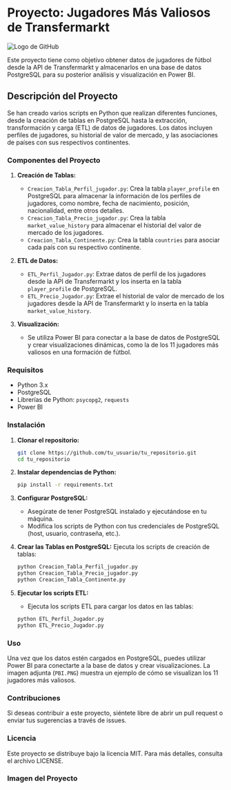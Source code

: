 
# Proyecto: Jugadores Más Valiosos de Transfermarkt
![Logo de GitHub](https://github.githubassets.com/images/modules/logos_page/GitHub-Mark.png)

Este proyecto tiene como objetivo obtener datos de jugadores de fútbol desde la API de Transfermarkt y almacenarlos en una base de datos PostgreSQL para su posterior análisis y visualización en Power BI.

## Descripción del Proyecto

Se han creado varios scripts en Python que realizan diferentes funciones, desde la creación de tablas en PostgreSQL hasta la extracción, transformación y carga (ETL) de datos de jugadores. Los datos incluyen perfiles de jugadores, su historial de valor de mercado, y las asociaciones de países con sus respectivos continentes.

### Componentes del Proyecto

1. **Creación de Tablas:**
   - `Creacion_Tabla_Perfil_jugador.py`: Crea la tabla `player_profile` en PostgreSQL para almacenar la información de los perfiles de jugadores, como nombre, fecha de nacimiento, posición, nacionalidad, entre otros detalles.
   - `Creacion_Tabla_Precio_jugador.py`: Crea la tabla `market_value_history` para almacenar el historial del valor de mercado de los jugadores.
   - `Creacion_Tabla_Continente.py`: Crea la tabla `countries` para asociar cada país con su respectivo continente.

2. **ETL de Datos:**
   - `ETL_Perfil_Jugador.py`: Extrae datos de perfil de los jugadores desde la API de Transfermarkt y los inserta en la tabla `player_profile` de PostgreSQL.
   - `ETL_Precio_Jugador.py`: Extrae el historial de valor de mercado de los jugadores desde la API de Transfermarkt y lo inserta en la tabla `market_value_history`.

3. **Visualización:**
   - Se utiliza Power BI para conectar a la base de datos de PostgreSQL y crear visualizaciones dinámicas, como la de los 11 jugadores más valiosos en una formación de fútbol.

### Requisitos

- Python 3.x
- PostgreSQL
- Librerías de Python: `psycopg2`, `requests`
- Power BI

### Instalación

1. **Clonar el repositorio:**
   ```bash
   git clone https://github.com/tu_usuario/tu_repositorio.git
   cd tu_repositorio
   ```

2. **Instalar dependencias de Python:**
   ```bash
   pip install -r requirements.txt
   ```

3. **Configurar PostgreSQL:**
   - Asegúrate de tener PostgreSQL instalado y ejecutándose en tu máquina.
   - Modifica los scripts de Python con tus credenciales de PostgreSQL (host, usuario, contraseña, etc.).

4. **Crear las Tablas en PostgreSQL:**
   Ejecuta los scripts de creación de tablas:
   ```bash
   python Creacion_Tabla_Perfil_jugador.py
   python Creacion_Tabla_Precio_jugador.py
   python Creacion_Tabla_Continente.py
   ```

5. **Ejecutar los scripts ETL:**
   - Ejecuta los scripts ETL para cargar los datos en las tablas:
   ```bash
   python ETL_Perfil_Jugador.py
   python ETL_Precio_Jugador.py
   ```

### Uso

Una vez que los datos estén cargados en PostgreSQL, puedes utilizar Power BI para conectarte a la base de datos y crear visualizaciones. La imagen adjunta (`PBI.PNG`) muestra un ejemplo de cómo se visualizan los 11 jugadores más valiosos.

### Contribuciones

Si deseas contribuir a este proyecto, siéntete libre de abrir un pull request o enviar tus sugerencias a través de issues.

### Licencia

Este proyecto se distribuye bajo la licencia MIT. Para más detalles, consulta el archivo LICENSE.

### Imagen del Proyecto


